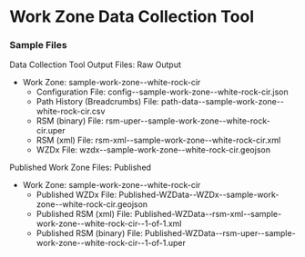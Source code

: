 # Work Zone Data Collection Tool

### Sample Files

Data Collection Tool Output Files: Raw Output
- Work Zone: sample-work-zone--white-rock-cir
  - Configuration File: config--sample-work-zone--white-rock-cir.json
  - Path History (Breadcrumbs) File: path-data--sample-work-zone--white-rock-cir.csv
  - RSM (binary) File: rsm-uper--sample-work-zone--white-rock-cir.uper
  - RSM (xml) File: rsm-xml--sample-work-zone--white-rock-cir.xml
  - WZDx File: wzdx--sample-work-zone--white-rock-cir.geojson

Published Work Zone Files: Published
- Work Zone: sample-work-zone--white-rock-cir
  - Published WZDx File: Published-WZData--WZDx--sample-work-zone--white-rock-cir.geojson
  - Published RSM (xml) File: Published-WZData--rsm-xml--sample-work-zone--white-rock-cir--1-of-1.xml
  - Published RSM (binary) File: Published-WZData--rsm-uper--sample-work-zone--white-rock-cir--1-of-1.uper
